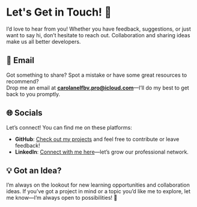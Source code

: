 # Let's Get in Touch! 🤝

I’d love to hear from you! Whether you have feedback, suggestions, or just want to say hi, don’t hesitate to reach out. Collaboration and sharing ideas make us all better developers.

## **📧 Email**
Got something to share? Spot a mistake or have some great resources to recommend?  
Drop me an email at **[carolanelfbv.pro@icloud.com](mailto:carolanelfbv.pro@icloud.com)**—I’ll do my best to get back to you promptly.

## **🌐 Socials**
Let’s connect! You can find me on these platforms:  
- **GitHub**: [Check out my projects](https://github.com/CarolaneLFBV) and feel free to contribute or leave feedback!  
- **LinkedIn**: [Connect with me here](https://www.linkedin.com/in/carolane-lefebvre)—let’s grow our professional network.

## **💡 Got an Idea?**
I’m always on the lookout for new learning opportunities and collaboration ideas. If you’ve got a project in mind or a topic you’d like me to explore, let me know—I’m always open to possibilities! 🚀

